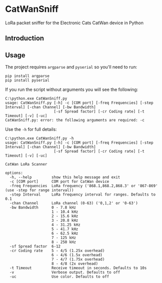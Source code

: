 # CatWanSniff
LoRa packet sniffer for the Electronic Cats CatWan device in Python

## Introduction

## Usage

The project requires `argparse` and `pyserial` so you'll need to run:

```
pip install argparse
pip install pyserial
```

If you run the script without arguments you will see the following:

```
C:\python.exe CatWanSniff.py
usage: CatWanSniff.py [-h] -c [COM port] [-freq Frequencies] [-step Interval] [-chan Channel] [-bw Bandwidth]
                      [-sf Spread factor] [-cr Coding rate] [-t Timeout] [-v] [-uc]
CatWanSniff.py: error: the following arguments are required: -c
```

Use the `-h` for full details:

```
C:\python.exe CatWanSniff.py -h
usage: CatWanSniff.py [-h] -c [COM port] [-freq Frequencies] [-step Interval] [-chan Channel] [-bw Bandwidth]
                      [-sf Spread factor] [-cr Coding rate] [-t Timeout] [-v] [-uc]

CatWan LoRa Scanner

options:
  -h, --help         show this help message and exit
  -c [COM port]      COM port for CatWan device
  -freq Frequencies  LoRa frequency ('868.1,868.2,868.3' or '867-869' (use -step for range interval))
  -step Interval     LoRa frequency interval for ranges. Defaults to 0.1
  -chan Channel      LoRa channel (0-63) ('0,1,2' or '0-63')
  -bw Bandwidth      0 - 7.8 kHz
                     1 - 10.4 kHz
                     2 - 15.6 kHz
                     3 - 20.8 kHz
                     4 - 31.25 kHz
                     5 - 41.7 kHz
                     6 - 62.5 kHz
                     7 - 125 kHz
                     8 - 250 kHz
  -sf Spread factor  6-12
  -cr Coding rate    5 - 4/5 (1.25x overhead)
                     6 - 4/6 (1.5x overhead)
                     7 - 4/7 (1.75x overhead)
                     8 - 4/8 (2x overhead)
  -t Timeout         Receive timeout in seconds. Defaults to 10s
  -v                 Verbose output. Defaults to off
  -uc                Use color. Defaults to off
```